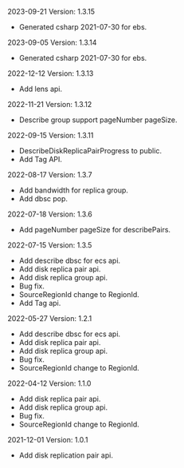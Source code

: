 2023-09-21 Version: 1.3.15
- Generated csharp 2021-07-30 for ebs.

2023-09-05 Version: 1.3.14
- Generated csharp 2021-07-30 for ebs.

2022-12-12 Version: 1.3.13
- Add lens api.

2022-11-21 Version: 1.3.12
- Describe group support pageNumber pageSize.

2022-09-15 Version: 1.3.11
- DescribeDiskReplicaPairProgress to public.
- Add Tag API.

2022-08-17 Version: 1.3.7
- Add bandwidth for replica group.
- Add dbsc pop.

2022-07-18 Version: 1.3.6
- Add pageNumber pageSize for describePairs.

2022-07-15 Version: 1.3.5
- Add describe dbsc for ecs api.
- Add disk replica pair api.
- Add disk replica group api.
- Bug fix.
- SourceRegionId change to RegionId.
- Add Tag api.

2022-05-27 Version: 1.2.1
- Add describe dbsc for ecs api.
- Add disk replica pair api.
- Add disk replica group api.
- Bug fix.
- SourceRegionId change to RegionId.

2022-04-12 Version: 1.1.0
- Add disk replica pair api.
- Add disk replica group api.
- Bug fix.
- SourceRegionId change to RegionId.

2021-12-01 Version: 1.0.1
- Add disk replication pair api.

